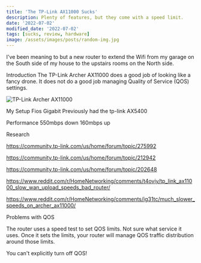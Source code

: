 ```yaml
---
title: 'The TP-Link AX11000 Sucks'
description: Plenty of features, but they come with a speed limit.
date: '2022-07-02'
modified_date: '2022-07-02'
tags: [sucks, review, hardware]
image: /assets/images/posts/random-img.jpg
---
```


I've been meaning to but a new router to extend the Wifi from my garage on the South side of my house to the upstairs rooms on the North side.

Introduction
 The TP-Link Archer AX11000 does a good job of looking like a fancy drone. It does not do a good job managing Quality of Service (QOS) settings.

![TP-Link Archer AX11000](https://encrypted-tbn3.gstatic.com/shopping?q=tbn:ANd9GcQKrXPH0CtOHJjmE3PHTm_S0mfW_WMW4ItkNfmxds5Mi7bKynWTBOpFXM-FSORSqdFDKYYHm_Ut3Th0yEg6edVjd7x8ujf-)



My Setup
 Fios Gigabit
 Previously had the tp-link AX5400

Performance
 550mbps down
 160mbps up

Research

https://community.tp-link.com/us/home/forum/topic/275992

https://community.tp-link.com/us/home/forum/topic/212942

https://community.tp-link.com/us/home/forum/topic/202648

https://www.reddit.com/r/HomeNetworking/comments/t4ovjy/tp_link_ax11000_slow_wan_upload_speeds_bad_router/

https://www.reddit.com/r/HomeNetworking/comments/ig31tc/much_slower_speeds_on_archer_ax11000/

Problems with QOS

The router uses a speed test to set QOS limits. Not sure what service it uses. Once it sets the limits, your router will manage QOS traffic distribution around those limits.

You can't explicitly turn off QOS!

